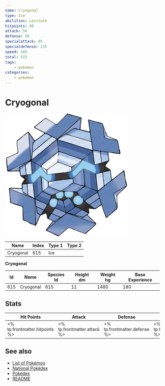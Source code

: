 ```yaml
---
name: Cryogonal
type: Ice
abilities: Levitate
hitpoints: 80
attack: 50
defense: 50
specialattack: 95
specialdefense: 135
speed: 105
total: 515
tags:
    - pokemon
categories:
    - pokemon
---
```


# Cryogonal


![Cryogonal](images/615.png)

| **Name** | **Index** | **Type 1** | **Type 2** |
|----|----|----|----|
| Cryogonal | 615 | Ice  |  |

**Cryogonal** 




| **Id** | **Name** | **Species Id** | **Height dm** | **Weight hg** | **Base Experience** |
|--------|----------|----------------|------------|------------|---------------------|
| 615 | Cryogonal | 615 | 11 | 1480 | 180 |



## Stats

| **Hit Points** | **Attack** | **Defense** | **Special Attack** | **Special Defense** | **Speed** | **Total** |
|----------------|------------|-------------|--------------------|---------------------|-----------|-----------|
| <% tp.frontmatter.hitpoints %> | <% tp.frontmatter.attack %> | <% tp.frontmatter.defense %> | <% tp.frontmatter.specialattack %> | <% tp.frontmatter.specialdefense %> | <% tp.frontmatter.speed %> | <% tp.frontmatter.total %> |

## See also

- [List of Pokémon](../pokemon.md)
- [National Pokédex](../national_pokedex.md)
- [Pokédex](../pokedex.md)
- [README](../README.md)
